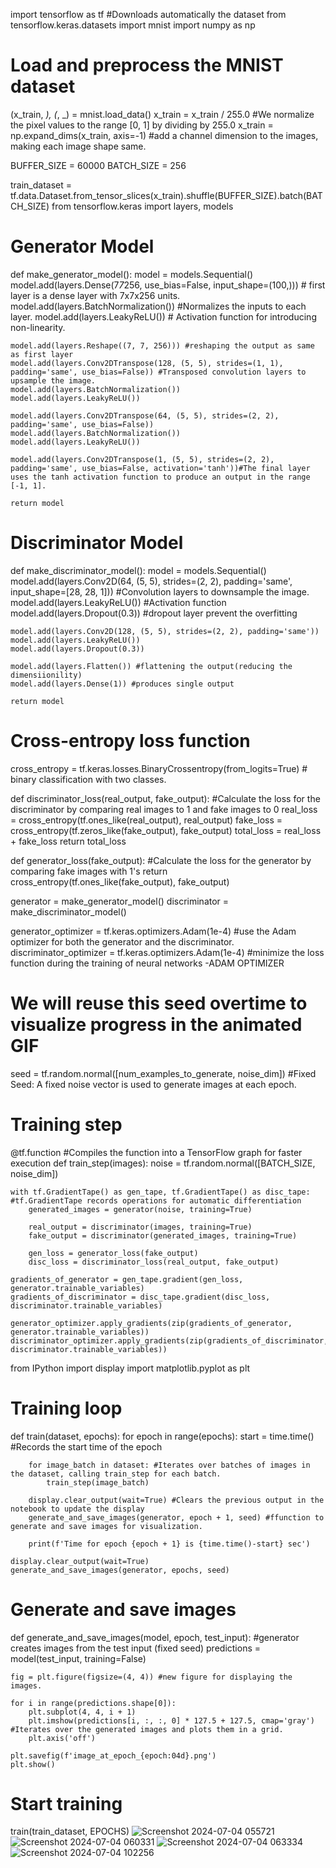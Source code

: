 import tensorflow as tf #Downloads automatically the dataset
from tensorflow.keras.datasets import mnist
import numpy as np

# Load and preprocess the MNIST dataset
(x_train, _), (_, _) = mnist.load_data()
x_train = x_train / 255.0 #We normalize the pixel values to the range [0, 1] by dividing by 255.0
x_train = np.expand_dims(x_train, axis=-1) #add a channel dimension to the images, making each image shape same.

BUFFER_SIZE = 60000
BATCH_SIZE = 256

train_dataset = tf.data.Dataset.from_tensor_slices(x_train).shuffle(BUFFER_SIZE).batch(BATCH_SIZE)
from tensorflow.keras import layers, models

# Generator Model
def make_generator_model():
    model = models.Sequential()
    model.add(layers.Dense(7*7*256, use_bias=False, input_shape=(100,))) # first layer is a dense layer with 7x7x256 units.
    model.add(layers.BatchNormalization()) #Normalizes the inputs to each layer.
    model.add(layers.LeakyReLU()) # Activation function for introducing non-linearity.

    model.add(layers.Reshape((7, 7, 256))) #reshaping the output as same as first layer
    model.add(layers.Conv2DTranspose(128, (5, 5), strides=(1, 1), padding='same', use_bias=False)) #Transposed convolution layers to upsample the image.
    model.add(layers.BatchNormalization())
    model.add(layers.LeakyReLU())

    model.add(layers.Conv2DTranspose(64, (5, 5), strides=(2, 2), padding='same', use_bias=False))
    model.add(layers.BatchNormalization())
    model.add(layers.LeakyReLU())

    model.add(layers.Conv2DTranspose(1, (5, 5), strides=(2, 2), padding='same', use_bias=False, activation='tanh'))#The final layer uses the tanh activation function to produce an output in the range [-1, 1].

    return model
# Discriminator Model
def make_discriminator_model():
    model = models.Sequential()
    model.add(layers.Conv2D(64, (5, 5), strides=(2, 2), padding='same', input_shape=[28, 28, 1])) #Convolution layers to downsample the image.
    model.add(layers.LeakyReLU()) #Activation function
    model.add(layers.Dropout(0.3)) #dropout layer prevent the overfitting

    model.add(layers.Conv2D(128, (5, 5), strides=(2, 2), padding='same'))
    model.add(layers.LeakyReLU())
    model.add(layers.Dropout(0.3))

    model.add(layers.Flatten()) #flattening the output(reducing the dimensiionility)
    model.add(layers.Dense(1)) #produces single output

    return model
# Cross-entropy loss function
cross_entropy = tf.keras.losses.BinaryCrossentropy(from_logits=True) # binary classification with two classes.

def discriminator_loss(real_output, fake_output): #Calculate the loss for the discriminator by comparing real images to 1 and fake images to 0
    real_loss = cross_entropy(tf.ones_like(real_output), real_output)
    fake_loss = cross_entropy(tf.zeros_like(fake_output), fake_output)
    total_loss = real_loss + fake_loss
    return total_loss

def generator_loss(fake_output): #Calculate the loss for the generator by comparing fake images with 1's
    return cross_entropy(tf.ones_like(fake_output), fake_output)

generator = make_generator_model()
discriminator = make_discriminator_model()

generator_optimizer = tf.keras.optimizers.Adam(1e-4)  #use the Adam optimizer for both the generator and the discriminator.
discriminator_optimizer = tf.keras.optimizers.Adam(1e-4) #minimize the loss function during the training of neural networks -ADAM OPTIMIZER
# We will reuse this seed overtime to visualize progress in the animated GIF
seed = tf.random.normal([num_examples_to_generate, noise_dim]) #Fixed Seed: A fixed noise vector is used to generate images at each epoch.
# Training step
@tf.function #Compiles the function into a TensorFlow graph for faster execution
def train_step(images):
    noise = tf.random.normal([BATCH_SIZE, noise_dim])

    with tf.GradientTape() as gen_tape, tf.GradientTape() as disc_tape: #tf.GradientTape records operations for automatic differentiation
        generated_images = generator(noise, training=True)

        real_output = discriminator(images, training=True)
        fake_output = discriminator(generated_images, training=True)

        gen_loss = generator_loss(fake_output)
        disc_loss = discriminator_loss(real_output, fake_output)

    gradients_of_generator = gen_tape.gradient(gen_loss, generator.trainable_variables)
    gradients_of_discriminator = disc_tape.gradient(disc_loss, discriminator.trainable_variables)

    generator_optimizer.apply_gradients(zip(gradients_of_generator, generator.trainable_variables))
    discriminator_optimizer.apply_gradients(zip(gradients_of_discriminator, discriminator.trainable_variables))
from IPython import display
import matplotlib.pyplot as plt
# Training loop
def train(dataset, epochs):
    for epoch in range(epochs):
        start = time.time() #Records the start time of the epoch

        for image_batch in dataset: #Iterates over batches of images in the dataset, calling train_step for each batch.
            train_step(image_batch)

        display.clear_output(wait=True) #Clears the previous output in the notebook to update the display
        generate_and_save_images(generator, epoch + 1, seed) #ffunction to generate and save images for visualization.

        print(f'Time for epoch {epoch + 1} is {time.time()-start} sec')

    display.clear_output(wait=True)
    generate_and_save_images(generator, epochs, seed)
# Generate and save images
def generate_and_save_images(model, epoch, test_input): #generator creates images from the test input (fixed seed)
    predictions = model(test_input, training=False)

    fig = plt.figure(figsize=(4, 4)) #new figure for displaying the images.

    for i in range(predictions.shape[0]):
        plt.subplot(4, 4, i + 1)
        plt.imshow(predictions[i, :, :, 0] * 127.5 + 127.5, cmap='gray') #Iterates over the generated images and plots them in a grid.
        plt.axis('off')

    plt.savefig(f'image_at_epoch_{epoch:04d}.png')
    plt.show()

# Start training
train(train_dataset, EPOCHS)
![Screenshot 2024-07-04 055721](https://github.com/sasi-AI-prog/COD-TECH-TASK-1/assets/174678147/897d41ad-b93c-4c13-bedb-b058f540d9dd)
![Screenshot 2024-07-04 060331](https://github.com/sasi-AI-prog/COD-TECH-TASK-1/assets/174678147/b7501e1c-89c7-48d4-9396-5b6d6347fd6b)
![Screenshot 2024-07-04 063334](https://github.com/sasi-AI-prog/COD-TECH-TASK-1/assets/174678147/acbadf1a-7685-410b-bcb9-f6ab825f6aa1)
![Screenshot 2024-07-04 102256](https://github.com/sasi-AI-prog/COD-TECH-TASK-1/assets/174678147/bf96c33f-d3cb-42f2-8c87-a99cfabcba46)

